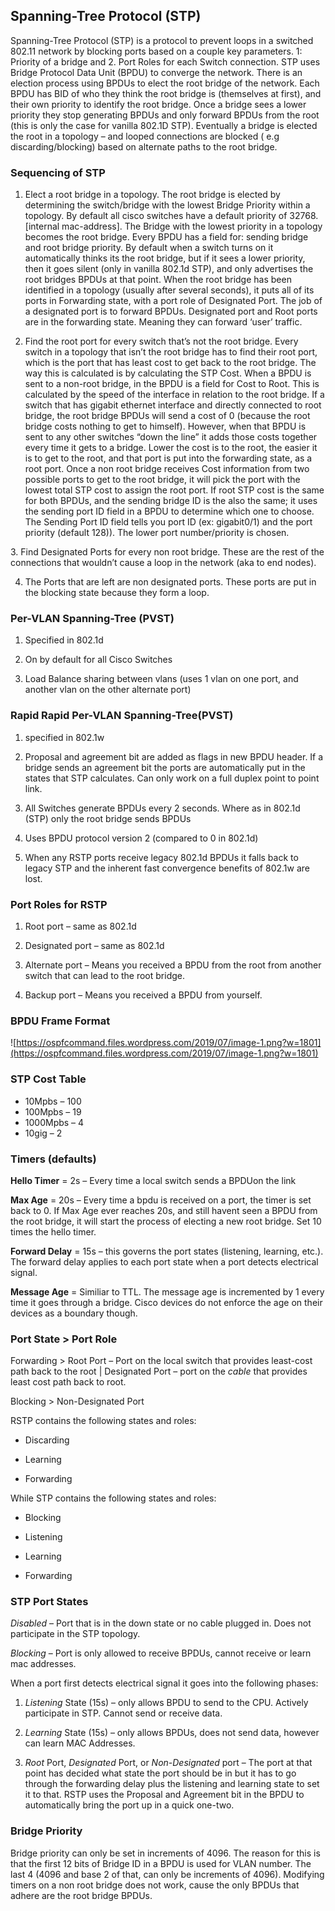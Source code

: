 ## Spanning-Tree Protocol (STP)

Spanning-Tree Protocol (STP) is a protocol to prevent loops in a switched 802.11 network by blocking ports based on a couple key parameters. 1: Priority of a bridge and 2. Port Roles for each Switch connection. STP uses Bridge Protocol Data Unit (BPDU) to converge the network. There is an election process using BPDUs to elect the root bridge of the network. Each BPDU has BID of who they think the root bridge is (themselves at first), and their own priority to identify the root bridge. Once a bridge sees a lower priority they stop generating BPDUs and only forward BPDUs from the root (this is only the case for vanilla 802.1D STP). Eventually a bridge is elected the root in a topology – and looped connections are blocked ( e.g discarding/blocking) based on alternate paths to the root bridge.

### Sequencing of STP

1. Elect a root bridge in a topology. The root bridge is elected by determining the switch/bridge with the lowest Bridge Priority within a topology. By default all cisco switches have a default priority of 32768.[internal mac-address]. The Bridge with the lowest priority in a topology becomes the root bridge. Every BPDU has a field for: sending bridge and root bridge priority. By default when a switch turns on it automatically thinks its the root bridge, but if it sees a lower priority, then it goes silent (only in vanilla 802.1d STP), and only advertises the root bridges BPDUs at that point. When the root bridge has been identified in a topology (usually after several seconds), it puts all of its ports in Forwarding state, with a port role of Designated Port. The job of a designated port is to forward BPDUs. Designated port and Root ports are in the forwarding state. Meaning they can forward ‘user’ traffic.

2. Find the root port for every switch that’s not the root bridge. Every switch in a topology that isn’t the root bridge has to find their root port, which is the port that has least cost to get back to the root bridge. The way this is calculated is by calculating the STP Cost. When a BPDU is sent to a non-root bridge, in the BPDU is a field for Cost to Root. This is calculated by the speed of the interface in relation to the root bridge. If a switch that has gigabit ethernet interface and directly connected to root bridge, the root bridge BPDUs will send a cost of 0 (because the root bridge costs nothing to get to himself). However, when that BPDU is sent to any other switches “down the line” it adds those costs together every time it gets to a bridge. Lower the cost is to the root, the easier it is to get to the root, and that port is put into the forwarding state, as a root port. Once a non root bridge receives Cost information from two possible ports to get to the root bridge, it will pick the port with the lowest total STP cost to assign the root port. If root STP cost is the same for both BPDUs, and the sending bridge ID is the also the same; it uses the sending port ID field in a BPDU to determine which one to choose. The Sending Port ID field tells you port ID (ex: gigabit0/1) and the port priority (default 128)). The lower port number/priority is chosen.

3. Find Designated Ports for every non root bridge. These are the rest of the connections that wouldn’t cause a loop in the network (aka to end nodes).

4. The Ports that are left are non designated ports. These ports are put in the blocking state because they form a loop.

### Per-VLAN Spanning-Tree (PVST)

1. Specified in 802.1d

2. On by default for all Cisco Switches

3. Load Balance sharing between vlans (uses 1 vlan on one port, and another vlan on the other alternate port)

### Rapid Rapid Per-VLAN Spanning-Tree(PVST)

1. specified in 802.1w

2. Proposal and agreement bit are added as flags in new BPDU header. If a bridge sends an agreement bit the ports are automatically put in the states that STP calculates. Can only work on a full duplex point to point link.

3. All Switches generate BPDUs every 2 seconds. Where as in 802.1d (STP) only the root bridge sends BPDUs

4. Uses BPDU protocol version 2 (compared to 0 in 802.1d)

5. When any RSTP ports receive legacy 802.1d BPDUs it falls back to legacy STP and the inherent fast convergence benefits of 802.1w are lost.

### Port Roles for RSTP

1. Root port – same as 802.1d

2. Designated port – same as 802.1d

3. Alternate port – Means you received a BPDU from the root from another switch that can lead to the root bridge.

4. Backup port – Means you received a BPDU from yourself.

### BPDU Frame Format

![https://ospfcommand.files.wordpress.com/2019/07/image-1.png?w=1801](https://ospfcommand.files.wordpress.com/2019/07/image-1.png?w=1801)

### STP Cost Table

- 10Mpbs – 100
- 100Mpbs – 19
- 1000Mpbs – 4
- 10gig – 2

### Timers (defaults)

**Hello Timer** = 2s – Every time a local switch sends a BPDUon the link

**Max Age** = 20s – Every time a bpdu is received on a port, the timer is set back to 0. If Max Age ever reaches 20s, and still havent seen a BPDU from the root bridge, it will start the process of electing a new root bridge. Set 10 times the hello timer.

**Forward Delay** = 15s – this governs the port states (listening, learning, etc.). The forward delay applies to each port state when a port detects electrical signal.

**Message Age** = Similiar to TTL. The message age is incremented by 1 every time it goes through a bridge. Cisco devices do not enforce the age on their devices as a boundary though.

### Port State > Port Role

Forwarding > Root Port – Port on the local switch that provides least-cost path back to the root | Designated Port – port on the *cable* that provides least cost path back to root.

Blocking > Non-Designated Port

RSTP contains the following states and roles:

- Discarding

- Learning

- Forwarding

While STP contains the following states and roles:

- Blocking

- Listening

- Learning

- Forwarding

### STP Port States

*Disabled* – Port that is in the down state or no cable plugged in. Does not participate in the STP topology.

*Blocking* – Port is only allowed to receive BPDUs, cannot receive or learn mac addresses.

When a port first detects electrical signal it goes into the following phases:

1. *Listening* State (15s) – only allows BPDU to send to the CPU. Actively participate in STP. Cannot send or receive data.

2. *Learning* State (15s) – only allows BPDUs, does not send data, however can learn MAC Addresses.

3. *Root* Port, *Designated* Port, or *Non-Designated* port – The port at that point has decided what state the port should be in but it has to go through the forwarding delay plus the listening and learning state to set it to that. RSTP uses the Proposal and Agreement bit in the BPDU to automatically bring the port up in a quick one-two.

### Bridge Priority

Bridge priority can only be set in increments of 4096. The reason for this is that the first 12 bits of Bridge ID in a BPDU is used for VLAN number. The last 4 (4096 and base 2 of that, can only be increments of 4096). Modifying timers on a non root bridge does not work, cause the only BPDUs that adhere are the root bridge BPDUs.